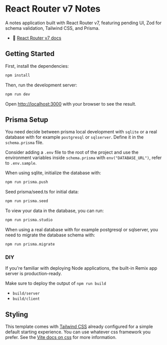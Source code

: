 # React Router v7 Notes

A notes application built with React Router v7, featuring pending UI, Zod for schema validation, Tailwind CSS, and Prisma.

- 📖 [React Router v7 docs](https://reactrouter.com/dev/start/framework/installation)

## Getting Started

First, install the dependencies:

```bash
npm install
```

Then, run the development server:

```bash
npm run dev
```

Open [http://localhost:3000](http://localhost:3000) with your browser to see the result.

## Prisma Setup

You need decide between prisma local development with `sqlite` or a real database with for example `postgresql` or `sqlserver`. Define it in the `schema.prisma` file.

Consider adding a `.env` file to the root of the project and use the environment variables inside `schema.prisma` with `env("DATABASE_URL")`, refer to `.env.sample`.

When using sqlite, initialize the database with:

```bash
npm run prisma.push
```

Seed prisma/seed.ts for initial data:

```sh
npm run prisma.seed
```

To view your data in the database, you can run:

```bash
npm run prisma.studio
```

When using a real database with for example postgresql or sqlserver, you need to migrate the database schema with:

```bash
npm run prisma.migrate
```

### DIY

If you're familiar with deploying Node applications, the built-in Remix app server is production-ready.

Make sure to deploy the output of `npm run build`

- `build/server`
- `build/client`

## Styling

This template comes with [Tailwind CSS](https://tailwindcss.com/) already configured for a simple default starting experience. You can use whatever css framework you prefer. See the [Vite docs on css](https://vitejs.dev/guide/features.html#css) for more information.
